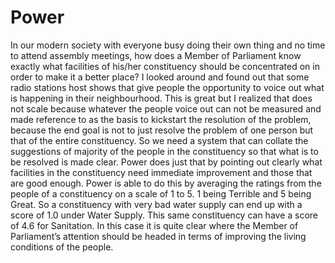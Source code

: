 # Power
In our modern society with everyone busy doing their own thing and no time to attend assembly meetings, how does a Member of Parliament know exactly what facilities of his/her constituency should be concentrated on in order to make it a better place?   I looked around and found out that some radio stations host shows that give people the opportunity to voice out what is happening in their neighbourhood. This is great but I realized that does not scale because whatever the people voice out can not be measured and made reference to as the basis to kickstart the resolution of the problem, because the end goal is not to just resolve the problem of one person but that of the entire constituency. So we need a system that can collate the suggestions of majority of the people in the constituency so that what is to be resolved is made clear.  Power does just that by pointing out clearly what facilities in the constituency need immediate improvement and those that are good enough. Power is able to do this by averaging the ratings from the people of a constituency on a scale of 1 to 5. 1 being Terrible and 5 being Great. So a constituency with very bad water supply can end up with a score of 1.0 under Water Supply. This same constituency can have a score of 4.6 for Sanitation. In this case it is quite clear where the Member of Parliament’s attention should be headed in terms of improving the living conditions of the people.
